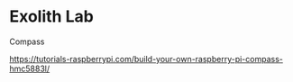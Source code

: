 # Exolith Lab


Compass

https://tutorials-raspberrypi.com/build-your-own-raspberry-pi-compass-hmc5883l/
